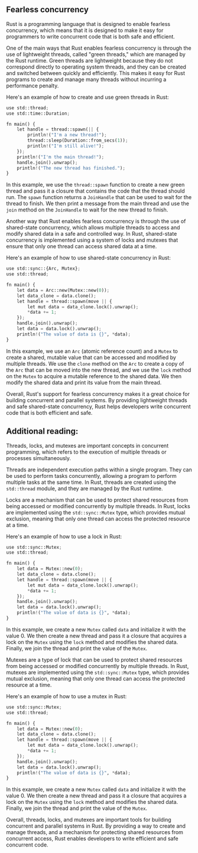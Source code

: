 ## Fearless concurrency

Rust is a programming language that is designed to enable fearless concurrency, which means that it is designed to make it easy for programmers to write concurrent code that is both safe and efficient.

One of the main ways that Rust enables fearless concurrency is through the use of lightweight threads, called "green threads," which are managed by the Rust runtime. Green threads are lightweight because they do not correspond directly to operating system threads, and they can be created and switched between quickly and efficiently. This makes it easy for Rust programs to create and manage many threads without incurring a performance penalty.

Here's an example of how to create and use green threads in Rust:

``` py
use std::thread;
use std::time::Duration;

fn main() {
    let handle = thread::spawn(|| {
        println!("I'm a new thread!");
        thread::sleep(Duration::from_secs(1));
        println!("I'm still alive!");
    });
    println!("I'm the main thread!");
    handle.join().unwrap();
    println!("The new thread has finished.");
}
```

In this example, we use the `thread::spawn` function to create a new green thread and pass it a closure that contains the code that the thread should run. The `spawn` function returns a `JoinHandle` that can be used to wait for the thread to finish. We then print a message from the main thread and use the `join` method on the `JoinHandle` to wait for the new thread to finish.

Another way that Rust enables fearless concurrency is through the use of shared-state concurrency, which allows multiple threads to access and modify shared data in a safe and controlled way. In Rust, shared-state concurrency is implemented using a system of locks and mutexes that ensure that only one thread can access shared data at a time.

Here's an example of how to use shared-state concurrency in Rust:

``` py
use std::sync::{Arc, Mutex};
use std::thread;

fn main() {
    let data = Arc::new(Mutex::new(0));
    let data_clone = data.clone();
    let handle = thread::spawn(move || {
        let mut data = data_clone.lock().unwrap();
        *data += 1;
    });
    handle.join().unwrap();
    let data = data.lock().unwrap();
    println!("The value of data is {}", *data);
}
```

In this example, we use an `Arc` (atomic reference count) and a `Mutex` to create a shared, mutable value that can be accessed and modified by multiple threads. We use the `clone` method on the `Arc` to create a copy of the `Arc` that can be moved into the new thread, and we use the `lock` method on the `Mutex` to acquire a mutable reference to the shared data. We then modify the shared data and print its value from the main thread.

Overall, Rust's support for fearless concurrency makes it a great choice for building concurrent and parallel systems. By providing lightweight threads and safe shared-state concurrency, Rust helps developers write concurrent code that is both efficient and safe.

## Additional reading:

Threads, locks, and mutexes are important concepts in concurrent programming, which refers to the execution of multiple threads or processes simultaneously.

Threads are independent execution paths within a single program. They can be used to perform tasks concurrently, allowing a program to perform multiple tasks at the same time. In Rust, threads are created using the `std::thread` module, and they are managed by the Rust runtime.

Locks are a mechanism that can be used to protect shared resources from being accessed or modified concurrently by multiple threads. In Rust, locks are implemented using the `std::sync::Mutex` type, which provides mutual exclusion, meaning that only one thread can access the protected resource at a time.

Here's an example of how to use a lock in Rust:

``` py
use std::sync::Mutex;
use std::thread;

fn main() {
    let data = Mutex::new(0);
    let data_clone = data.clone();
    let handle = thread::spawn(move || {
        let mut data = data_clone.lock().unwrap();
        *data += 1;
    });
    handle.join().unwrap();
    let data = data.lock().unwrap();
    println!("The value of data is {}", *data);
}
```

In this example, we create a new `Mutex` called `data` and initialize it with the value 0. We then create a new thread and pass it a closure that acquires a lock on the `Mutex` using the `lock` method and modifies the shared data. Finally, we join the thread and print the value of the `Mutex`.

Mutexes are a type of lock that can be used to protect shared resources from being accessed or modified concurrently by multiple threads. In Rust, mutexes are implemented using the `std::sync::Mutex` type, which provides mutual exclusion, meaning that only one thread can access the protected resource at a time.

Here's an example of how to use a mutex in Rust:

``` py
use std::sync::Mutex;
use std::thread;

fn main() {
    let data = Mutex::new(0);
    let data_clone = data.clone();
    let handle = thread::spawn(move || {
        let mut data = data_clone.lock().unwrap();
        *data += 1;
    });
    handle.join().unwrap();
    let data = data.lock().unwrap();
    println!("The value of data is {}", *data);
}
```

In this example, we create a new `Mutex` called `data` and initialize it with the value 0. We then create a new thread and pass it a closure that acquires a lock on the `Mutex` using the `lock` method and modifies the shared data. Finally, we join the thread and print the value of the `Mutex`.

Overall, threads, locks, and mutexes are important tools for building concurrent and parallel systems in Rust. By providing a way to create and manage threads, and a mechanism for protecting shared resources from concurrent access, Rust enables developers to write efficient and safe concurrent code.

